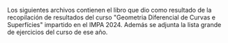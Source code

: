 Los siguientes archivos contienen el libro que dio como resultado de la recopilación de resultados del curso "Geometria Diferencial de Curvas e Superfícies" impartido en el IMPA 2024. Además se adjunta la lista grande de ejercicios del curso de ese año.
